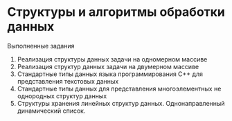 # Структуры и алгоритмы обработки данных

Выполненные задания
1. Реализация структуры данных задачи на одномерном массиве
2. Реализация структур данных задачи на двумерном массиве
3. Стандартные типы данных языка программирования С++ для представления текстовых данных
4. Стандартные типы данных для представления многоэлементных не однородных структур данных
5. Структуры хранения линейных структур данных. Однонаправленный динамический список.
